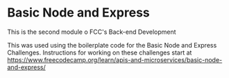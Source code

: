 # Basic Node and Express

This is the second module o FCC's Back-end Development

This was used using the boilerplate code for the Basic Node and Express Challenges. Instructions for working on these challenges start at https://www.freecodecamp.org/learn/apis-and-microservices/basic-node-and-express/
